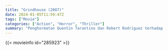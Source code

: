 ```yaml
---
title: "Grindhouse (2007)"
date: 2024-01-05T11:59:47Z
tags: ["Movie"]
categories: ["Action", "Horror", "Thriller"]
summary: "Penghormatan Quentin Tarantino dan Robert Rodriguez terhadap eksploitasi fitur ganda di tahun 60an dan 70an dengan dua film kultus berturut-turut yang menyertakan pratinjau atraksi yang akan datang di antara keduanya."
---
```


<mux-player stream-type="on-demand"
src="https://kp3d-my.sharepoint.com/personal/ryoo_kp3d_onmicrosoft_com/_layouts/15/download.aspx?share=EQ5CIRfBfzlNrfjXpcNMj-8BXarl3zxncvgJjzBeFS5NKQ" prefer-playback="mse" controls>

</mux-player>


{{< movieinfo id="285923" >}}

<script src="https://cdn.jsdelivr.net/npm/@mux/mux-player"></script>

 <script type="application/ld+json ">
{
"@context": "https://schema.org/",
"@type": "VideoObject",
"name": "Grindhouse (2007)",
"contentUrl": "https://stream.mux.com/EXMJvfV3fLY7DCfYzx49CKV6tZjJSq2b6YzxEsKOs5M.m3u8",
"thumbnailUrl": "https://www.themoviedb.org/t/p/original/9eSoJrj8LkbUzuPSJzgSXWKexKj.jpg?width=314&fit_mode=preserve&time=25",
"uploadDate": "2023-12-25T06:24:19Z",
}

</script>
